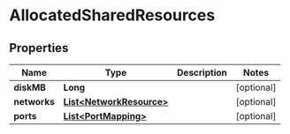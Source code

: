 

# AllocatedSharedResources


## Properties

| Name | Type | Description | Notes |
|------------ | ------------- | ------------- | -------------|
|**diskMB** | **Long** |  |  [optional] |
|**networks** | [**List&lt;NetworkResource&gt;**](NetworkResource.md) |  |  [optional] |
|**ports** | [**List&lt;PortMapping&gt;**](PortMapping.md) |  |  [optional] |



